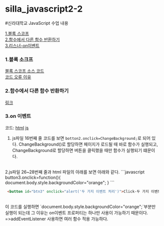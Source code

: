 # silla_javascript2-2
#신라대학교 JavaScript 수업 내용

[1.블록 스코프](#1블록-소크프) <br>
[2.함수에서 다른 함수 반환하기](#2함수에서-다른-함수-반환하기) <br>
[3.리스너-on이벤트](#3on-이벤트) <br>

### 1\.블록 소크프
[블록 스코프 소스 코드](https://github.com/noah-wilson0/silla_javascript2-2/blob/main/4%EC%9E%A5/js/scope-4.js)<br>
[코드 오류 이유](https://velog.io/@noah-wilson0/%EB%B8%94%EB%A1%9D-%EC%86%8C%EC%BD%94%ED%94%84)
<br>

### 2\.함수에서 다른 함수 반환하기
[링크](https://velog.io/@noah-wilson0/%ED%95%A8%EC%88%98%EC%97%90%EC%84%9C-%EB%8B%A4%EB%A5%B8-%ED%95%A8%EC%88%98-%EB%B0%98%ED%99%98%ED%95%98%EA%B8%B0)
<br>

### 3\.on 이벤트
코드:
[html](https://github.com/noah-wilson0/silla_javascript2-2/blob/main/6%EC%9E%A5/event-1.html)
[js](https://github.com/noah-wilson0/silla_javascript2-2/blob/main/6%EC%9E%A5/js/event.js)
<br>
1. js파일 16번쨰 줄 코드를 보면 `botton2.onclick=ChangeBackground;`로 되어 있다.
ChangeBackground()로 할당하면 페이지가 로드될 때 바로 함수가 실행되고, ChangeBackground로 할당하면 버튼을 클릭했을 때만 함수가 실행되기 떄문이다.
<br>
2.js파일 26~28번째 줄과 html 파일의 아래를 보면 아래와 같다.
```javascript
button3.onclick=function(){
  document.body.style.backgroundColor="orange";
}
```

```html
 <button id="btn3" onclick="alert('두 가지 이벤트 처리')">Click-두 가지 이벤트 처리</button>
```
<br>
이 코드를 실행하면 `document.body.style.backgroundColor="orange";`부분만 실행이 되는데 
그 이유는 on이벤트 프로퍼티는 하나만 사용이 가능하기 때문이다. <br>
 =>addEventListener 사용하면 여러 함수 적용 가능하다.<br>










